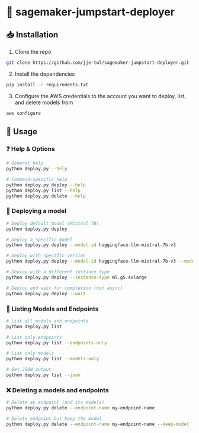 # 🚀 sagemaker-jumpstart-deployer

## 📥 Installation

1. Clone the repo
```bash
git clone https://github.com/jje-twl/sagemaker-jumpstart-deployer.git
```

2. Install the dependencies
```bash
pip install -r requirements.txt
```

3. Configure the AWS credentials to the account you want to deploy, list, and delete models from
```bash
aws configure
```


## 🧰 Usage

### ❓ Help & Options

```bash
# General help
python deploy.py --help

# Command-specific help
python deploy.py deploy --help
python deploy.py list --help
python deploy.py delete --help
```


### 🚀 Deploying a model 

```bash
# Deploy default model (Mistral 7B)
python deploy.py deploy

# Deploy a specific model
python deploy.py deploy --model-id huggingface-llm-mistral-7b-v3

# Deploy with specific version
python deploy.py deploy --model-id huggingface-llm-mistral-7b-v3 --model-version "1.1.6"

# Deploy with a different instance type
python deploy.py deploy --instance-type ml.g5.4xlarge

# Deploy and wait for completion (not async)
python deploy.py deploy --wait
```

### 📜 Listing Models and Endpoints


```bash
# List all models and endpoints
python deploy.py list

# List only endpoints
python deploy.py list --endpoints-only

# List only models
python deploy.py list --models-only

# Get JSON output
python deploy.py list --json
```

### ❌ Deleting a models and endpoints

```bash
# Delete an endpoint (and its models)
python deploy.py delete --endpoint-name my-endpoint-name

# Delete endpoint but keep the model
python deploy.py delete --endpoint-name my-endpoint-name --keep-model
```

